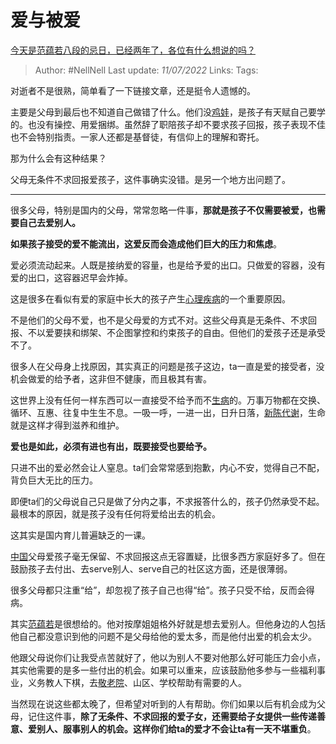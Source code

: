 # 爱与被爱
[今天是范蕴若八段的忌日，已经两年了，各位有什么想说的吗？](https://www.zhihu.com/question/541089284/answer/2562576568)

> Author: #NellNell 
> Last update: *11/07/2022* 
> Links: 
> Tags: 

对逝者不是很熟，简单看了一下链接文章，还是挺令人遗憾的。

主要是父母到最后也不知道自己做错了什么。他们没[鸡娃](https://www.zhihu.com/search?q=%E9%B8%A1%E5%A8%83&search_source=Entity&hybrid_search_source=Entity&hybrid_search_extra=%7B%22sourceType%22%3A%22answer%22%2C%22sourceId%22%3A2562576568%7D)，是孩子有天赋自己要学的。也没有操控、用爱捆绑。虽然辞了职陪孩子却不要求孩子回报，孩子表现不佳也不会特别指责。一家人还都是基督徒，有信仰上的理解和寄托。

那为什么会有这种结果？

父母无条件不求回报爱孩子，这件事确实没错。是另一个地方出问题了。

---

很多父母，特别是国内的父母，常常忽略一件事，**那就是孩子不仅需要被爱，也需要自己去爱别人。**

**如果孩子接受的爱不能流出，这爱反而会造成他们巨大的压力和焦虑**。

爱必须流动起来。人既是接纳爱的容量，也是给予爱的出口。只做爱的容器，没有爱的出口，这容器迟早会炸掉。

这是很多在看似有爱的家庭中长大的孩子产生[心理疾病](https://www.zhihu.com/search?q=%E5%BF%83%E7%90%86%E7%96%BE%E7%97%85&search_source=Entity&hybrid_search_source=Entity&hybrid_search_extra=%7B%22sourceType%22%3A%22answer%22%2C%22sourceId%22%3A2562576568%7D)的一个重要原因。

不是他们的父母不爱，也不是父母爱的方式不对。这些父母真是无条件、不求回报、不以爱要挟和绑架、不企图掌控和约束孩子的自由。但他们的爱孩子还是承受不了。

很多人在父母身上找原因，其实真正的问题是孩子这边，ta一直是爱的接受者，没机会做爱的给予者，这非但不健康，而且极其有害。

这世界上没有任何一样东西可以一直接受不给予而不[生病](https://www.zhihu.com/search?q=%E7%94%9F%E7%97%85&search_source=Entity&hybrid_search_source=Entity&hybrid_search_extra=%7B%22sourceType%22%3A%22answer%22%2C%22sourceId%22%3A2562576568%7D)的。万事万物都在交换、循环、互惠、往复中生生不息。一吸一呼，一进一出，日升日落，[新陈代谢](https://www.zhihu.com/search?q=%E6%96%B0%E9%99%88%E4%BB%A3%E8%B0%A2&search_source=Entity&hybrid_search_source=Entity&hybrid_search_extra=%7B%22sourceType%22%3A%22answer%22%2C%22sourceId%22%3A2562576568%7D)，生命就是这样才得到滋养和维护。

**爱也是如此，必须有进也有出，既要接受也要给予。**

只进不出的爱必然会让人窒息。ta们会常常感到抱歉，内心不安，觉得自己不配，背负巨大无比的压力。

即便ta们的父母说自己只是做了分内之事，不求报答什么的，孩子仍然承受不起。最根本的原因，就是孩子没有任何将爱给出去的机会。

这其实是国内育儿普遍缺乏的一课。

[中国](https://www.zhihu.com/search?q=%E4%B8%AD%E5%9B%BD&search_source=Entity&hybrid_search_source=Entity&hybrid_search_extra=%7B%22sourceType%22%3A%22answer%22%2C%22sourceId%22%3A2562576568%7D)父母爱孩子毫无保留、不求回报这点无容置疑，比很多西方家庭好多了。但在鼓励孩子去付出、去serve别人、serve自己的社区这方面，还是很薄弱。

很多父母都只注重“给”，却忽视了孩子自己也得“给”。孩子只受不给，反而会得病。

其实[范蕴若](https://www.zhihu.com/search?q=%E8%8C%83%E8%95%B4%E8%8B%A5&search_source=Entity&hybrid_search_source=Entity&hybrid_search_extra=%7B%22sourceType%22%3A%22answer%22%2C%22sourceId%22%3A2562576568%7D)是很想给的。他对按摩姐姐格外好就是想去爱别人。但他身边的人包括他自己都没意识到他的问题不是父母给他的爱太多，而是他付出爱的机会太少。

他跟父母说你们让我受点苦就好了，他以为别人不要对他那么好可能压力会小点，其实他需要的是多一些付出的机会。如果可以重来，应该鼓励他多参与一些福利事业，义务教人下棋，去[敬老院](https://www.zhihu.com/search?q=%E6%95%AC%E8%80%81%E9%99%A2&search_source=Entity&hybrid_search_source=Entity&hybrid_search_extra=%7B%22sourceType%22%3A%22answer%22%2C%22sourceId%22%3A2562576568%7D)、山区、学校帮助有需要的人。

当然现在说这些都太晚了，但希望对听到的人有帮助。你们如果以后有机会成为父母，记住这件事，**除了无条件、不求回报的爱子女，还需要给子女提供一些传递善意、爱别人、服事别人的机会。这样你们给ta的爱才不会让ta有一天不堪重负**。